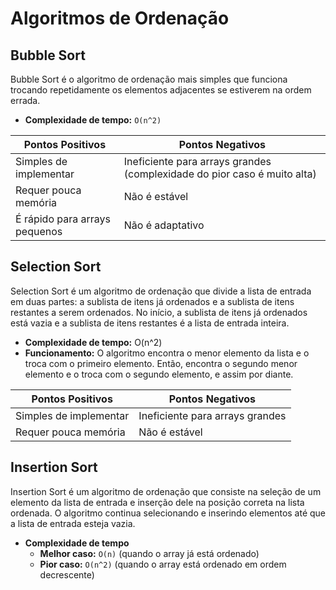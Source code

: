# Algoritmos de Ordenação

## Bubble Sort
Bubble Sort é o algoritmo de ordenação mais simples que funciona trocando repetidamente os elementos adjacentes se estiverem na ordem errada.

- **Complexidade de tempo:** `O(n^2)`

| Pontos Positivos | Pontos Negativos |
|------------------|------------------|
| Simples de implementar | Ineficiente para arrays grandes (complexidade do pior caso é muito alta)|
| Requer pouca memória | Não é estável |
| É rápido para arrays pequenos | Não é adaptativo |

## Selection Sort
Selection Sort é um algoritmo de ordenação que divide a lista de entrada em duas partes: a sublista de itens já ordenados e a sublista de itens restantes a serem ordenados. No início, a sublista de itens já ordenados está vazia e a sublista de itens restantes é a lista de entrada inteira.

- **Complexidade de tempo:** O(n^2)
- **Funcionamento:** O algoritmo encontra o menor elemento da lista e o troca com o primeiro elemento. Então, encontra o segundo menor elemento e o troca com o segundo elemento, e assim por diante.

| Pontos Positivos | Pontos Negativos |
|------------------|------------------|
| Simples de implementar | Ineficiente para arrays grandes |
| Requer pouca memória | Não é estável |

## Insertion Sort
Insertion Sort é um algoritmo de ordenação que consiste na seleção de um elemento da lista de entrada e inserção dele na posição correta na lista ordenada. O algoritmo continua selecionando e inserindo elementos até que a lista de entrada esteja vazia.

- **Complexidade de tempo**
   - **Melhor caso:** `O(n)` (quando o array já está ordenado)
   - **Pior caso:** `O(n^2)` (quando o array está ordenado em ordem decrescente)
